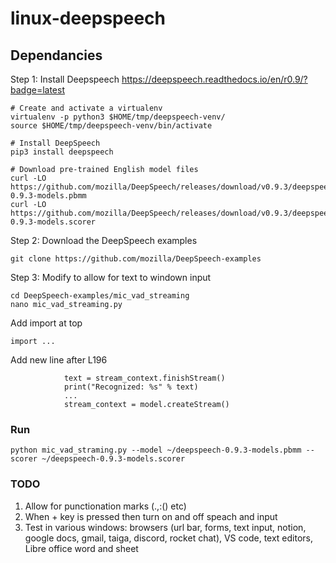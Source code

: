 # linux-deepspeech

## Dependancies

Step 1: Install Deepspeech
https://deepspeech.readthedocs.io/en/r0.9/?badge=latest
```
# Create and activate a virtualenv
virtualenv -p python3 $HOME/tmp/deepspeech-venv/
source $HOME/tmp/deepspeech-venv/bin/activate

# Install DeepSpeech
pip3 install deepspeech

# Download pre-trained English model files
curl -LO https://github.com/mozilla/DeepSpeech/releases/download/v0.9.3/deepspeech-0.9.3-models.pbmm
curl -LO https://github.com/mozilla/DeepSpeech/releases/download/v0.9.3/deepspeech-0.9.3-models.scorer
```

Step 2: Download the DeepSpeech examples
```
git clone https://github.com/mozilla/DeepSpeech-examples
```

Step 3: Modify to allow for text to windown input
```
cd DeepSpeech-examples/mic_vad_streaming
nano mic_vad_streaming.py
```

Add import at top
```
import ...
```

Add new line after L196
```
            text = stream_context.finishStream()
            print("Recognized: %s" % text)
            ...
            stream_context = model.createStream()
```

### Run
```
python mic_vad_straming.py --model ~/deepspeech-0.9.3-models.pbmm --scorer ~/deepspeech-0.9.3-models.scorer
```

### TODO
1. Allow for punctionation marks (.,:() etc)
2. When + key is pressed then turn on and off speach and input
3. Test in various windows: browsers (url bar, forms, text input, notion, google docs, gmail, taiga, discord, rocket chat), VS code, text editors, Libre office word and sheet


